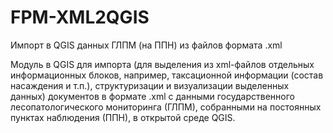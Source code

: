 # FPM-XML2QGIS

Импорт в QGIS данных ГЛПМ (на ППН) из файлов формата .xml

Модуль в QGIS для импорта (для выделения из xml-файлов отдельных информационных блоков, например, таксационной информации (состав насаждения и т.п.), структуризации и визуализации выделенных данных) документов в формате .xml с данными государственного лесопатологического мониторинга (ГЛПМ), собранными на постоянных пунктах наблюдения (ППН), в открытой среде QGIS.